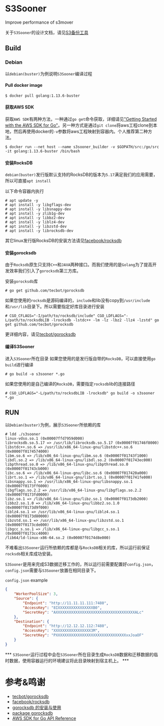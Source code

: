 # S3Sooner

Improve performance of s3mover

关于`S3Sooner`的设计文档，请见[S3备份工具](http://wiki.hengchang6.com/pages/viewpage.action?pageId=20514338)

## Build

### Debian

以`debian(buster)`为例说明`S3Sooner`编译过程

#### Pull docker image

```shell
$ docker pull golang:1.13.6-buster
```

#### 获取AWS SDK

获取`AWS SDK`有两种方法，一种通过`go get`命令获取，详细请见["Getting Started with the AWS SDK for Go"](https://docs.aws.amazon.com/zh_cn/sdk-for-go/v1/developer-guide/setting-up.html)。另一种方式是通过`git clone`将aws工程clone到本地，然后再使用docker的`-v`参数将aws工程映射到容器内。个人推荐第二种方法。

```shell
$ docker run --net host --name s3sooner_builder -v $GOPATH/src:/go/src -it golang:1.13.6-buster /bin/bash
```

#### 安装RocksDB

`debian(buster)`发行版默认支持的RocksDB的版本为`5.17`满足我们的应用需要，所以可直接`apt install`

以下命令容器内执行
```shell
# apt update -y
# apt install -y libgflags-dev
# apt install -y libsnappy-dev
# apt install -y zlib1g-dev
# apt install -y libbz2-dev
# apt install -y liblz4-dev
# apt install -y libzstd-dev
# apt install -y librocksdb-dev
```
其它linux发行版RocksDB的安装方法请见[facebook/rocksdb](https://github.com/facebook/rocksdb/blob/master/INSTALL.md)

#### 安装gorocksdb

由于`Rocksdb`原生只支持`C++`和`JAVA`两种接口。而我们使用的是`Golang`为了提高开发效率我们引入了`gorocksdb`第三方库。

安装`gorocksdb`库
```shell
# go get github.com/tecbot/gorocksdb
```
如果您使用的`rocksdb`是源码编译的，`include`和lib没有copy到`/usr/include`和`/usr/lib`目录下。所以需要指定好库目录进行安装
```shell
# CGO_CFLAGS="-I/path/to/rocksdb/include" CGO_LDFLAGS="-L/path/to/rocksdbLIB -lrocksdb -lstdc++ -lm -lz -lbz2 -llz4 -lzstd" go get github.com/tecbot/gorocksdb
```
更详细内容，请见[tecbot/gorocksdb](https://github.com/tecbot/gorocksdb)

#### 编译S3Sooner

进入`S3Sooner`所在目录
如果您使用的是发行版自带的`RocksDB`，可以直接使用`go build`进行编译

```shell
# go build -o s3sooner *.go
```

如果您使用的是自己编译的`RocksDB`，需要指定`rocksdb`lib的连接路径

```shell
# CGO_LDFLAGS="-L/path/to/rocksdbLIB -lrocksdb" go build -o s3sooner *.go
```

## RUN

以`Debian(buster)`为例，展示`S3Sooner`所依赖的库

```shell
# ldd ./s3sooner
linux-vdso.so.1 (0x00007ffd7959d000)
librocksdb.so.5.17 => /usr/lib/librocksdb.so.5.17 (0x00007f01746f8000)
libstdc++.so.6 => /usr/lib/x86_64-linux-gnu/libstdc++.so.6 (0x00007f0174574000)
libm.so.6 => /lib/x86_64-linux-gnu/libm.so.6 (0x00007f01743f1000)
libdl.so.2 => /lib/x86_64-linux-gnu/libdl.so.2 (0x00007f01743ec000)
libpthread.so.0 => /lib/x86_64-linux-gnu/libpthread.so.0 (0x00007f01743cb000)
libc.so.6 => /lib/x86_64-linux-gnu/libc.so.6 (0x00007f017420a000)
librt.so.1 => /lib/x86_64-linux-gnu/librt.so.1 (0x00007f01741fe000)
libsnappy.so.1 => /usr/lib/x86_64-linux-gnu/libsnappy.so.1 (0x00007f0173ff6000)
libgflags.so.2.2 => /usr/lib/x86_64-linux-gnu/libgflags.so.2.2 (0x00007f0173fd0000)
libz.so.1 => /lib/x86_64-linux-gnu/libz.so.1 (0x00007f0173db2000)
libbz2.so.1.0 => /lib/x86_64-linux-gnu/libbz2.so.1.0 (0x00007f0173d9f000)
liblz4.so.1 => /usr/lib/x86_64-linux-gnu/liblz4.so.1 (0x00007f0173d80000)
libzstd.so.1 => /usr/lib/x86_64-linux-gnu/libzstd.so.1 (0x00007f0173cde000)
libgcc_s.so.1 => /lib/x86_64-linux-gnu/libgcc_s.so.1 (0x00007f0173cc4000)
/lib64/ld-linux-x86-64.so.2 (0x00007f0174d8e000)
```
不难看出`S3Sooner`运行所依赖的库都是与`RocksDB`相关的库，所以运行前保证`rocksdb`相关库成功安装。

`S3Sooner`是用来完成S3数据迁移工作的，所以运行前需要配置好`config.json`，`config.json`需要与`S3Sooner`放置在相同目录下。

`config.json` example
```json
{
    "WorkerPoolSize": 3,
    "Source": {
        "Endpoint": "http://11.11.11.111:7480",
        "AccessKey": "8IXXXXXXXXXXXXXXXXB0",
        "SecretKey": "AXXXXXXXXXXXXXXXXXXXXXXXXXXXXXXXXXXXXALc"
    },
    "Destination": {
        "Endpoint": "http://12.12.12.112:7480",
        "AccessKey": "XXXXXXXXXXXXXXXXX3M",
        "SecretKey": "PXXXXXXXXXXXXXXXXXXXXXXXXXXXXXXXXxxJoaOF"
    }
}
```
*** `S3Sooner`运行过程中会在`S3Sooner`所在目录生成`RocksDB`数据和迁移数据的临时数据，使用容器运行的环境建议将此目录映射到宿主机上。 ***

# 参考&鸣谢

* [tecbot/gorocksdb](https://github.com/tecbot/gorocksdb)
* [facebook/rocksdb](https://github.com/facebook/rocksdb)
* [gorocksdb 的安装与使用](https://winjeg.github.io/2018/08/13/storage/rocksdb/)
* [package gorocksdb](https://godoc.org/github.com/tecbot/gorocksdb#Slice)
* [AWS SDK for Go API Reference](https://docs.aws.amazon.com/sdk-for-go/api/)

